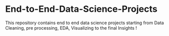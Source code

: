 # End-to-End-Data-Science-Projects
This repository contains end to end data science projects starting from Data Cleaning, pre processing, EDA, Visualizing to the final Insights !
